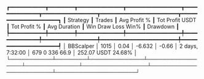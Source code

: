 ┏━━━━━━━━━━━┳━━━━━━━━┳━━━━━━━━━━━━━━┳━━━━━━━━━━━━━━━━━┳━━━━━━━━━━━━━━┳━━━━━━━━━━━━━━━━━┳━━━━━━━━━━━━━━━━━━━━━━━━┳━━━━━━━━━━━━━━━━━━━━━┓
┃  Strategy ┃ Trades ┃ Avg Profit % ┃ Tot Profit USDT ┃ Tot Profit % ┃    Avg Duration ┃  Win  Draw  Loss  Win% ┃            Drawdown ┃
┡━━━━━━━━━━━╇━━━━━━━━╇━━━━━━━━━━━━━━╇━━━━━━━━━━━━━━━━━╇━━━━━━━━━━━━━━╇━━━━━━━━━━━━━━━━━╇━━━━━━━━━━━━━━━━━━━━━━━━╇━━━━━━━━━━━━━━━━━━━━━┩
│ BBScalper │   1015 │         0.04 │          -6.632 │        -0.66 │ 2 days, 7:32:00 │  679     0   336  66.9 │ 252.07 USDT  24.68% │
└───────────┴────────┴──────────────┴─────────────────┴──────────────┴─────────────────┴────────────────────────┴─────────────────────┘
